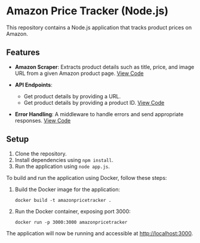 # Amazon Price Tracker (Node.js)

This repository contains a Node.js application that tracks product prices on Amazon.

## Features

- **Amazon Scraper**: Extracts product details such as title, price, and image URL from a given Amazon product page. [View Code](https://github.com/onggiahuy97/amazonpricetracker_nodejs/blob/main/scraper/amazonScraper.js)
  
- **API Endpoints**:
  - Get product details by providing a URL.
  - Get product details by providing a product ID. [View Code](https://github.com/onggiahuy97/amazonpricetracker_nodejs/blob/main/routes/api.js)
  
- **Error Handling**: A middleware to handle errors and send appropriate responses. [View Code](https://github.com/onggiahuy97/amazonpricetracker_nodejs/blob/main/middlewares/errorHandler.js)

## Setup

1. Clone the repository.
2. Install dependencies using `npm install`.
3. Run the application using `node app.js`.

To build and run the application using Docker, follow these steps:

1. Build the Docker image for the application:

    ```shell
    docker build -t amazonpricetracker .
    ```

2. Run the Docker container, exposing port 3000:

    ```shell
    docker run -p 3000:3000 amazonpricetracker
    ```

The application will now be running and accessible at [http://localhost:3000](http://localhost:3000).

